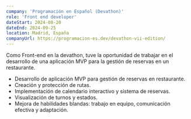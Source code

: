 ```yaml
---
company: 'Programación en Español (Devathon)'
role: 'Front end developer'
dateStart: 2024-08-20
dateEnd: 2024-09-25
location: Madrid, España
companyUrl: https://programacion-es.dev/devathon-vii-edition/
---
```


Como Front-end en la devathon, tuve la oportunidad de trabajar en el desarrollo de una aplicación MVP para la gestión de reservas en un restaurante.

- Desarrollo de aplicación MVP para gestión de reservas en restaurante.
- Creación y protección de rutas.
- Implementación de calendario interactivo y sistema de reservas.
- Visualización de turnos y estados.
- Mejora de habilidades blandas: trabajo en equipo, comunicación efectiva y adaptación.
